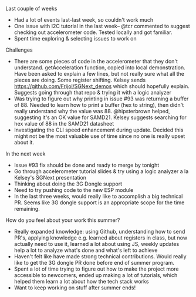 Last couple of weeks
* Had a lot of events last-last week, so couldn't work much
* One issue with I2C tutorial in the last week– @tcr commented to suggest checking out accelerometer code. Tested locally and got familiar.
* Spent time exploring & selecting issues to work on

Challenges
* There are some pieces of code in the accelerometer that they don't understand. getAcceleration function, copied into local demonstration. Have been asked to explain a few lines, but not really sure what all the pieces are doing. Some register shifting. Kelsey sends https://github.com/Frijol/SGNext_demos which should hopefully explain. Suggests going through that repo & trying it with a logic analyzer
* Was trying to figure out why printing in issue #93 was returning a buffer of 88. Needed to learn how to print a buffer (hex to string), then didn't really understand why the value was 88. @hipsterbrown helped, suggesting it's an OK value for SAMD21. Kelsey suggests searching for hex value of 88 in the SAMD21 datasheet
* Investigating the CLI speed enhancement during update. Decided this might not be the most valuable use of time since no one is really upset about it.

In the next week
* Issue #93 fix should be done and ready to merge by tonight
* Go through accelerometer tutorial slides & try using a logic analyzer a la Kelsey's SGNext presentation
* Thinking about doing the 3G Dongle support
* Need to try pushing code to the new ESP module
* In the last three weeks, would really like to accomplish a big technical PR. Seems like 3G dongle support is an appropriate scope for the time remaining.

How do you feel about your work this summer?
* Really expanded knowledge: using Github, understanding how to send PR's, applying knowledge e.g. learned about registers in class, but now actually need to use it, learned a lot about using JS, weekly updates help a lot to analyze what's done and what's left to achieve
* Haven't felt like have made strong technical contributions. Would really like to get the 3G dongle PR done before end of summer program.
* Spent a lot of time trying to figure out how to make the project more accessible to newcomers, ended up making a lot of tutorials, which helped them learn a lot about how the tech stack works
* Want to keep working on stuff after summer ends!
